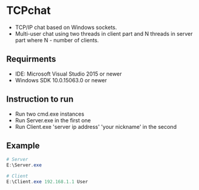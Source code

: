 # TCPchat

* TCP/IP chat based on Windows sockets.
* Multi-user chat using two threads in client part and N threads in server part where N - number of clients.

## Requirments

* IDE: Microsoft Visual Studio 2015 or newer
* Windows SDK 10.0.15063.0 or newer

## Instruction to run

* Run two cmd.exe instances
* Run Server.exe in the first one
* Run Client.exe 'server ip address' 'your nickname' in the second

## Example

```powershell
# Server
E:\Server.exe

# Client
E:\Client.exe 192.168.1.1 User
```
